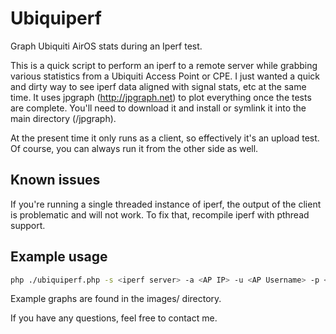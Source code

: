 Ubiquiperf
==========

Graph Ubiquiti AirOS stats during an Iperf test.

This is a quick script to perform an iperf to a remote server while grabbing various statistics
from a Ubiquiti Access Point or CPE. I just wanted a quick and dirty way to see iperf data
aligned with signal stats, etc at the same time. It uses jpgraph (http://jpgraph.net) to plot everything 
once the tests are complete. You'll need to download it and install or symlink it into the 
main directory (/jpgraph).

At the present time it only runs as a client, so effectively it's an upload test. Of course,
you can always run it from the other side as well.

## Known issues

If you're running a single threaded instance of iperf, the output of the client is problematic 
and will not work. To fix that, recompile iperf with pthread support. 

## Example usage

```bash
php ./ubiquiperf.php -s <iperf server> -a <AP IP> -u <AP Username> -p <AP/CPE Password> -d <test duration> -c <CSV OUTPUT> -g <PNG OUTPUT> -h <http|https>
```

Example graphs are found in the images/ directory.

If you have any questions, feel free to contact me.

